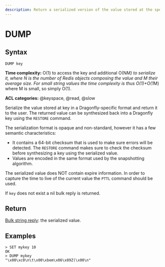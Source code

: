```yaml
---
description: Return a serialized version of the value stored at the specified key.
---
```


# DUMP

## Syntax

    DUMP key

**Time complexity:** O(1) to access the key and additional O(N*M) to serialize it, where N is the number of Redis objects composing the value and M their average size. For small string values the time complexity is thus O(1)+O(1*M) where M is small, so simply O(1).

**ACL categories:** @keyspace, @read, @slow

Serialize the value stored at key in a Dragonfly-specific format and return it to
the user.
The returned value can be synthesized back into a Dragonfly key using the `RESTORE`
command.

The serialization format is opaque and non-standard, however it has a few
semantic characteristics:

* It contains a 64-bit checksum that is used to make sure errors will be
  detected.
  The `RESTORE` command makes sure to check the checksum before synthesizing a
  key using the serialized value.
* Values are encoded in the same format used by the snapshotting algorithm.


The serialized value does NOT contain expire information.
In order to capture the time to live of the current value the `PTTL` command
should be used.

If `key` does not exist a nil bulk reply is returned.

## Return

[Bulk string reply](https://redis.io/docs/reference/protocol-spec/#bulk-strings): the serialized value.

## Examples

```
> SET mykey 10
OK
> DUMP mykey
"\x00\xc0\n\t\x00\xbem\x06\x89Z(\x00\n"
```
